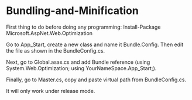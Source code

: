 # Bundling-and-Minification

First thing to do before doing any programming: Install-Package Microsoft.AspNet.Web.Optimization

Go to App_Start, create a new class and name it Bundle.Config. Then edit the file as shown in the BundleConfig.cs.

Next, go to Global.asax.cs and add Bundle reference (using System.Web.Optimization; using YourNameSpace.App_Start;).

Finally, go to Master.cs, copy and paste virtual path from BundleConfig.cs.

It will only work under release mode.